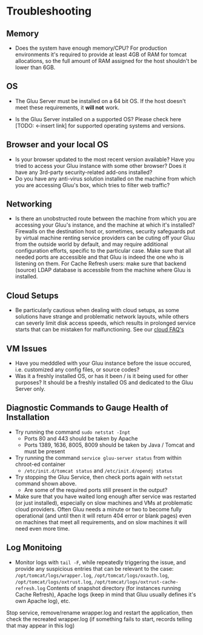 # Troubleshooting

## Memory
- Does the system have enough memory/CPU? For production environments it's required to provide at least 4GB of RAM for tomcat allocations, so the full amount of RAM assigned for the host shouldn't be lower than 6GB. 

## OS
- The Gluu Server must be installed on a 64 bit OS. If the host doesn't meet these requirements, it **will not** work. 

- Is the Gluu Server installed on a supported OS? Please check here [TODO: <-insert link] for supported operating systems and versions. 

## Browser and your local OS
- Is your browser updated to the most recent version available? Have you tried to access your Gluu instance with some other browser? Does it have any 3rd-party security-related add-ons installed?
- Do you have any anti-virus solution installed on the machine from which you are accessing Gluu's box, which tries to filter web traffic?

## Networking
- Is there an unobstructed route between the machine from which you are accessing your Gluu's instance, and the machine at which it's installed? Firewalls on the destination host or, sometimes, security safeguards put by virtual machine renting service providers can be cuting off your Gluu from the outside world by default, and may require additional configuration efforts, specific to the particular case. Make sure that all needed ports are accessible and that Gluu is indeed the one who is listening on them. For Cache Refresh users: make sure that backend (source) LDAP database is accessbile from the machine where Gluu is installed.

## Cloud Setups
- Be particularly cautious when dealing with cloud setups, as some solutions have strange and problematic network layouts, while others can severly limit disk access speeds, which results in prolonged service starts that can be mistaken for malfunctioning. See our [cloud FAQ's](../cloud-faq.md)

## VM Issues
- Have you medddled with your Gluu instance before the issue occured, i.e. customized any config files, or source codes? 
- Was it a freshly installed OS, or has it been / is it being used for other purposes? It should be a freshly installed OS and dedicated to the Gluu Server only.

## Diagnostic Commands to Gauge Health of Installation
- Try running the command `sudo netstat -Inpt` 
  - Ports 80 and 443 should be taken by Apache
  - Ports 1389, 1636, 8005, 8009 should be taken by Java / Tomcat and must be present
- Try running the command `service gluu-server status` from within chroot-ed container
  - `/etc/init.d/tomcat status` and `/etc/init.d/opendj status`
- Try stopping the Gluu Service, then check ports again with `netstat` command shown above. 
  - Are some of the required ports still present in the output? 
- Make sure that you have waited long enough after service was restarted (or just installed), especially on slow machines and VMs at problematic cloud providers. Often Gluu needs a minute or two to become fully operational (and until then it will return 404 error or blank pages) even on machines that meet all requirements, and on slow machines it will need even more time.

## Log Monitoing
- Monitor logs with `tail -F`, while repeatedly triggering the issue, and provide any suspicious entries that can be relevant to the case:
`/opt/tomcat/logs/wrapper.log`, `/opt/tomcat/logs/oxauth.log`, `/opt/tomcat/logs/oxtrust.log`, `/opt/tomcat/logs/oxtrust-cache-refresh.log`
Contents of snapshot directory (for instances running Cache Refresh), Apache logs (keep in mind that Gluu usually defines it's own Apache log), etc. 

Stop service, remove/rename wrapper.log and restart the application, then check the recreated wrapper.log (if something fails to start, records telling that may appear in this log)
